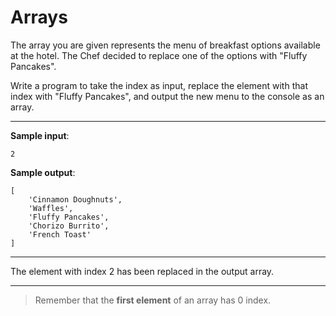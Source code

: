 # Arrays

The array you are given represents the menu of breakfast options available at the hotel. The Chef decided to replace one of the options with "Fluffy Pancakes".

Write a program to take the index as input, replace the element with that index with "Fluffy Pancakes", and output the new menu to the console as an array.

---

**Sample input**:
```
2
```

**Sample output**:
```
[
    'Cinnamon Doughnuts',
    'Waffles',
    'Fluffy Pancakes',
    'Chorizo Burrito',
    'French Toast'
]
```

---

The element with index 2 has been replaced in the output array.

---

>Remember that the **first element** of an array has 0 index.
